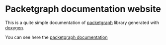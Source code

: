 # Packetgraph documentation website

This is a quite simple documentation of [packetgraph](https://github.com/outscale/packetgraph) library  generated with [doxygen](http://www.stack.nl/~dimitri/doxygen/index.html).

You can see here the [packetgraph documentation](https://outscale.github.io/packetgraph/doc/master)

